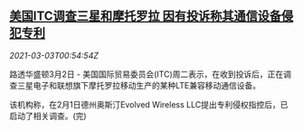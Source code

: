 <!--1614734594000-->
[美国ITC调查三星和摩托罗拉 因有投诉称其通信设备侵犯专利](https://cn.reuters.com/article/usa-itc-samsung-motorola-0302-tues-idCNKCS2AV031)
------

<div><i>2021-03-03T00:54:54Z</i></div><p>路透华盛顿3月2日 - 美国国际贸易委员会(ITC)周二表示，在收到投诉后，正在调查三星电子和联想旗下摩托罗拉移动生产的某种LTE兼容移动通信设备。</p><p>该机构称，在2月1日德州奥斯汀Evolved Wireless LLC提出专利侵权指控后，已启动了相关调查。(完)</p>
